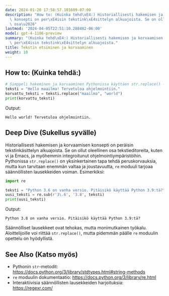 ```yaml
---
date: 2024-01-20 17:58:57.101609-07:00
description: "How to: (Kuinka tehd\xE4:) Historiallisesti hakemisen ja korvaamisen\
  \ konsepti on per\xE4isin tekstink\xE4sittelyn alkuajoista. Se on ollut oleellinen\
  \ osa\u2026"
lastmod: '2024-04-05T22:51:10.288482-06:00'
model: gpt-4-1106-preview
summary: "(Kuinka tehd\xE4:) Historiallisesti hakemisen ja korvaamisen konsepti on\
  \ per\xE4isin tekstink\xE4sittelyn alkuajoista."
title: Tekstin etsiminen ja korvaaminen
weight: 10
---
```


## How to: (Kuinka tehdä:)
```Python
# Simppeli hakeminen ja korvaaminen Pythonissa käyttäen str.replace() -metodia.
teksti = "Hello maailma! Tervetuloa ohjelmointiin."
korvattu_teksti = teksti.replace("maailma", "world")
print(korvattu_teksti)
```
Output:
```
Hello world! Tervetuloa ohjelmointiin.
```

## Deep Dive (Sukellus syvälle)
Historiallisesti hakemisen ja korvaamisen konsepti on peräisin tekstinkäsittelyn alkuajoista. Se on ollut oleellinen osa tekstieditoreita, kuten vi ja Emacs, ja myöhemmin integroitunut ohjelmointiympäristöihin. Pythonissa `str.replace()` on yksinkertainen tapa tehdä peruskorvauksia, mutta kun tarvitaan enemmän valtaa ja joustavuutta, `re` moduuli tarjoaa säännöllisten lausekkeiden voiman. Esimerkiksi:

```Python
import re

teksti = "Python 3.6 on vanha versio. Pitäisikö käyttää Python 3.9:tä?"
uusi_teksti = re.sub(r'3\.6', '3.8', teksti)
print(uusi_teksti)
```

Output:
```
Python 3.8 on vanha versio. Pitäisikö käyttää Python 3.9:tä?
```

Säännölliset lausekkeet ovat tehokas, mutta monimutkainen työkalu. Aloittelijoille voi riittää `str.replace()`, mutta pidemmän päälle `re` moduulin opettelu on hyödyllistä.

## See Also (Katso myös)
- Pythonin `str`-metodit: https://docs.python.org/3/library/stdtypes.html#string-methods
- `re` moduulin dokumentaatio: https://docs.python.org/3/library/re.html
- Interaktiivisia säännöllisten lausekkeiden harjoituksia: https://regexr.com/
